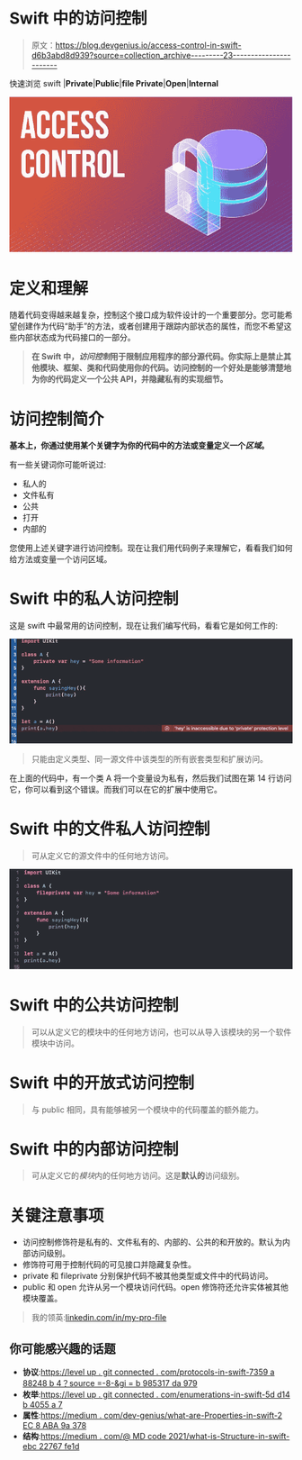 # Swift 中的访问控制

> 原文：<https://blog.devgenius.io/access-control-in-swift-d6b3abd8d939?source=collection_archive---------23----------------------->

快速浏览 swift |**Private**|**Public**|**file Private**|**Open**|**Internal**

![](img/3e4b80162421a61bc4f9e022058a7c2a.png)

# 定义和理解

随着代码变得越来越复杂，控制这个接口成为软件设计的一个重要部分。您可能希望创建作为代码“助手”的方法，或者创建用于跟踪内部状态的属性，而您不希望这些内部状态成为代码接口的一部分。

> **在 Swift 中，*访问控制*用于限制应用程序的部分源代码。你实际上是禁止其他模块、框架、类和代码使用你的代码。访问控制的一个好处是能够清楚地为你的代码定义一个公共 API，并隐藏私有的实现细节。**

# 访问控制简介

**基本上，你通过使用某个关键字为你的代码中的方法或变量定义一个*区域*。**

有一些关键词你可能听说过:

*   私人的
*   文件私有
*   公共
*   打开
*   内部的

您使用上述关键字进行访问控制。现在让我们用代码例子来理解它，看看我们如何给方法或变量一个访问区域。

# Swift 中的私人访问控制

这是 swift 中最常用的访问控制，现在让我们编写代码，看看它是如何工作的:

![](img/ac39a560323faff911a31d514437ee40.png)

> 只能由定义类型、同一源文件中该类型的所有嵌套类型和扩展访问。

在上面的代码中，有一个类 A 将一个变量设为私有，然后我们试图在第 14 行访问它，你可以看到这个错误。而我们可以在它的扩展中使用它。

# Swift 中的文件私人访问控制

> 可从定义它的源文件中的任何地方访问。

![](img/4a6f53c67ba236a49b7166a0ca24e0b9.png)

# Swift 中的公共访问控制

> 可以从定义它的模块中的任何地方访问，也可以从导入该模块的另一个软件模块中访问。

# Swift 中的开放式访问控制

> 与 public 相同，具有能够被另一个模块中的代码覆盖的额外能力。

# Swift 中的内部访问控制

> 可从定义它的*模块*内的任何地方访问。这是**默认的**访问级别。

# 关键注意事项

*   访问控制修饰符是私有的、文件私有的、内部的、公共的和开放的。默认为内部访问级别。
*   修饰符可用于控制代码的可见接口并隐藏复杂性。
*   private 和 fileprivate 分别保护代码不被其他类型或文件中的代码访问。
*   public 和 open 允许从另一个模块访问代码。open 修饰符还允许实体被其他模块覆盖。

> 我的领英:[linkedin.com/in/my-pro-file](https://www.linkedin.com/in/my-pro-file)

## 你可能感兴趣的话题

*   **协议**:[https://level up . git connected . com/protocols-in-swift-7359 a 88248 b 4？source =-8-&gi = b 985317 da 979](https://levelup.gitconnected.com/protocols-in-swift-7359a88248b4)
*   **枚举**:[https://level up . git connected . com/enumerations-in-swift-5d d14 b 4055 a 7](https://levelup.gitconnected.com/enumerations-in-swift-5dd14b4055a7)
*   **属性**:[https://medium . com/dev-genius/what-are-Properties-in-swift-2 EC 8 ABA 9a 378](https://medium.com/dev-genius/what-are-properties-in-swift-2ec8aba9a378)
*   **结构**:[https://medium . com/@ MD code 2021/what-is-Structure-in-swift-ebc 22767 fe1d](https://medium.com/@mdcode2021/what-is-structure-in-swift-ebc22767fe1d)